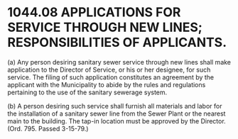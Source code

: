 1044.08 APPLICATIONS FOR SERVICE THROUGH NEW LINES; RESPONSIBILITIES OF APPLICANTS.
===================================================================================

​(a) Any person desiring sanitary sewer service through new lines shall
make application to the Director of Service, or his or her designee, for
such service. The filing of such application constitutes an agreement by
the applicant with the Municipality to abide by the rules and
regulations pertaining to the use of the sanitary sewerage system.

​(b) A person desiring such service shall furnish all materials and
labor for the installation of a sanitary sewer line from the Sewer Plant
or the nearest main to the building. The tap-in location must be
approved by the Director. (Ord. 795. Passed 3-15-79.)
